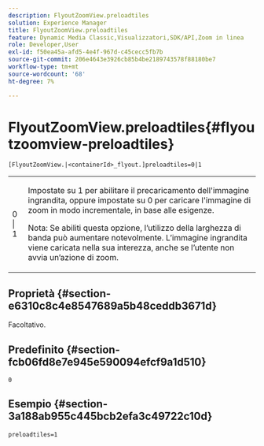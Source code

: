 ```yaml
---
description: FlyoutZoomView.preloadtiles
solution: Experience Manager
title: FlyoutZoomView.preloadtiles
feature: Dynamic Media Classic,Visualizzatori,SDK/API,Zoom in linea
role: Developer,User
exl-id: f50ea45a-afd5-4e4f-967d-c45cecc5fb7b
source-git-commit: 206e4643e3926cb85b4be2189743578f88180be7
workflow-type: tm+mt
source-wordcount: '68'
ht-degree: 7%

---
```


# FlyoutZoomView.preloadtiles{#flyoutzoomview-preloadtiles}

`[FlyoutZoomView.|<containerId>_flyout.]preloadtiles=0|1`

<table id="table_8E44EC404A1A45C59EA1EF2766613930"> 
 <tbody> 
  <tr> 
   <td colname="col1"> <p> <span class="codeph"> 0 | 1 </span> </p> </td> 
   <td colname="col2"> <p> Impostate su <span class="codeph"> 1</span> per abilitare il precaricamento dell'immagine ingrandita, oppure impostate su <span class="codeph"> 0</span> per caricare l'immagine di zoom in modo incrementale, in base alle esigenze. </p> <p> <p>Nota:  Se abiliti questa opzione, l’utilizzo della larghezza di banda può aumentare notevolmente. L’immagine ingrandita viene caricata nella sua interezza, anche se l’utente non avvia un’azione di zoom. </p> </p> </td> 
  </tr> 
 </tbody> 
</table>

## Proprietà {#section-e6310c8c4e8547689a5b48ceddb3671d}

Facoltativo.

## Predefinito {#section-fcb06fd8e7e945e590094efcf9a1d510}

`0`

## Esempio {#section-3a188ab955c445bcb2efa3c49722c10d}

`preloadtiles=1`
